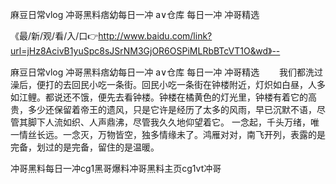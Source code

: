 麻豆日常vlog
冲哥黑料痞幼每日一冲
a∨仓库
每日一冲 冲哥精选


《最/新/观/看/入/口👉http://www.baidu.com/link?url=jHz8AcivB1yuSpc8sJSrNM3GjOR6OSPiMLRbBTcVT1O&wd》--

麻豆日常vlog
冲哥黑料痞幼每日一冲
a∨仓库
每日一冲 冲哥精选
　　我们都洗过澡后，便打的去回民小吃一条街。回民小吃一条街在钟楼附近，灯炽如白昼，人多如江鲤。都说还不饿，便先去看钟楼。钟楼在橘黄色的灯光里，钟楼有着它的高贵，多少还保留着帝王的遗风，只是它许是经历了太多的风雨，早已沉默不语，尽管其脚下人流如织、人声鼎沸，尽管我久久地仰望着它。
一念起，千头万绪，唯一情丝长远。一念灭，万物皆空，独多情缘未了。鸿雁对对，南飞开列，表露的是完备，划过的是完备，留住的是温暖。





冲哥黑料每日一冲cg1黑哥爆料冲哥黑料主页cg1vt冲哥
